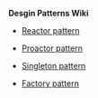 **Desgin Patterns Wiki**

* [Reactor pattern](https://en.wikipedia.org/wiki/Reactor_pattern)

* [Proactor pattern](https://en.wikipedia.org/wiki/Proactor_pattern)

* [Singleton pattern](https://en.wikipedia.org/wiki/Singleton_pattern)

* [Factory pattern](https://en.wikipedia.org/wiki/Factory_method_pattern)

